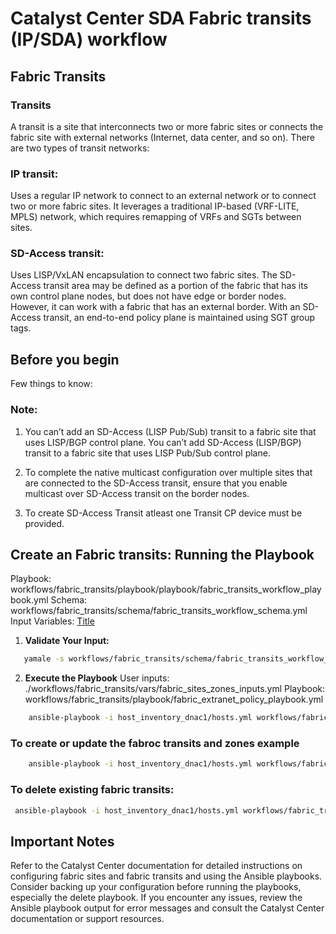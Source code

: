 # Catalyst Center SDA Fabric transits (IP/SDA) workflow

## Fabric Transits

### Transits
A transit is a site that interconnects two or more fabric sites or connects the fabric site with external networks (Internet, data center, and so on). There are two types of transit networks:

### IP transit: 
Uses a regular IP network to connect to an external network or to connect two or more fabric sites. It leverages a traditional IP-based (VRF-LITE, MPLS) network, which requires remapping of VRFs and SGTs between sites.

### SD-Access transit: 
Uses LISP/VxLAN encapsulation to connect two fabric sites. The SD-Access transit area may be defined as a portion of the fabric that has its own control plane nodes, but does not have edge or border nodes. However, it can work with a fabric that has an external border. With an SD-Access transit, an end-to-end policy plane is maintained using SGT group tags.

## Before you begin

Few things to know:

### Note:
1. You can’t add an SD-Access (LISP Pub/Sub) transit to a fabric site that uses LISP/BGP control plane. You can’t add SD-Access (LISP/BGP) transit to a fabric site that uses LISP Pub/Sub control plane.

2. To complete the native multicast configuration over multiple sites that are connected to the SD-Access transit, ensure that you enable multicast over SD-Access transit on the border nodes.

3. To create SD-Access Transit atleast one Transit CP device must be provided. 

## Create an Fabric transits: Running the Playbook
Playbook: workflows/fabric_transits/playbook/playbook/fabric_transits_workflow_playbook.yml
Schema: workflows/fabric_transits/schema/fabric_transits_workflow_schema.yml
Input Variables: [Title](vars/fabric_transits_workflow_inputs.yml)
1. **Validate Your Input:**

```bash
   yamale -s workflows/fabric_transits/schema/fabric_transits_workflow_schema.yml workflows/fabric_transits/vars/fabric_transits_workflow_inputs.yml
```
2. **Execute the Playbook**
User inputs: ./workflows/fabric_transits/vars/fabric_sites_zones_inputs.yml
Playbook: workflows/fabric_transits/playbook/fabric_extranet_policy_playbook.yml
```bash
    ansible-playbook -i host_inventory_dnac1/hosts.yml workflows/fabric_transits/playbook/fabric_transits_workflow_playbook.yml --e VARS_FILE_PATH=<your input file>
```
###  To create or update the fabroc transits and zones example
```bash
    ansible-playbook -i host_inventory_dnac1/hosts.yml workflows/fabric_transits/playbook/fabric_transits_workflow_playbook.yml --e VARS_FILE_PATH=../vars/fabric_transits_workflow_inputs.yml
```
###  To delete existing fabric transits:
```bash
 ansible-playbook -i host_inventory_dnac1/hosts.yml workflows/fabric_transits/playbook/delete_fabric_transits_workflow_playbook.yml --e VARS_FILE_PATH=../vars/fabric_transits_workflow_inputs.yml
```
## Important Notes
Refer to the Catalyst Center documentation for detailed instructions on configuring fabric sites and fabric transits and using the Ansible playbooks.
Consider backing up your configuration before running the playbooks, especially the delete playbook.
If you encounter any issues, review the Ansible playbook output for error messages and consult the Catalyst Center documentation or support resources.
